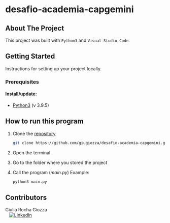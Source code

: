 # desafio-academia-capgemini

<!-- ABOUT THE PROJECT -->
## About The Project
This project was built with `Python3` and `Visual Studio Code`.


<!-- GETTING STARTED -->
## Getting Started
Instructions for setting up your project locally.

### Prerequisites


#### Install/update:

* [Python3](https://www.python.org/downloads/) (v 3.9.5)



<!-- RUNNING -->
## How to run this program

1. Clone the [repository](https://github.com/giugiozza/desafio-academia-capgemini)

   ```sh
   git clone https://github.com/giugiozza/desafio-academia-capgemini.git
   ```   

2. Open the terminal
3. Go to the folder where you stored the project
4. Call the program (_main.py_)
   Example:

   ```sh
   python3 main.py
   ```


<!-- CONTRIBUTORS -->
## Contributors

Giulia Rocha Giozza
</br>
&nbsp;&nbsp; [![LinkedIn][linkedin-shield]][linkedin-giulia]


<!-- MARKDOWN LINKS & IMAGES -->
[linkedin-shield]: https://img.shields.io/badge/-LinkedIn-black.svg?style=for-the-badge&logo=linkedin&colorB=222
[linkedin-giulia]: https://linkedin.com/in/giuliagiozza
